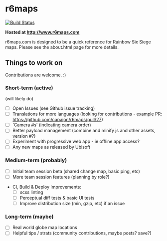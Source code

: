 # r6maps
[![Build Status](https://travis-ci.org/capajon/r6maps.svg?branch=master)](https://travis-ci.org/capajon/r6maps)

**Hosted at http://www.r6maps.com**

r6maps.com is designed to be a quick reference for Rainbow Six Siege maps.  Please see the about.html page for more details.

## Things to work on
Contributions are welcome. :)

### Short-term (active)
(will likely do)
- [ ] Open Issues (see Github issue tracking)
- [ ] Translations for more languages (looking for contributions - example PR: https://github.com/capajon/r6maps/pull/27)
- [ ] 'Camera #s' (indicating camera order)
- [ ] Better payload management (combine and minify js and other assets, version #?)
- [ ] Experiment with progressive web app - ie offline app access?
- [ ] Any new maps as released by Ubisoft

### Medium-term (probably)
- [ ] Initial team session beta (shared change map, basic ping, etc)
- [ ] More team session features (planning by role?)
- CI, Build & Deploy Improvements:
   - [ ] scss linting
   - [ ] Perceptual diff tests & basic UI tests
   - [ ] Improve distribution size (min, gzip, etc) if an issue

### Long-term (maybe)
- [ ] Real world globe map locations
- [ ] Helpful tips / strats (community contributions, maybe posts? save?)
